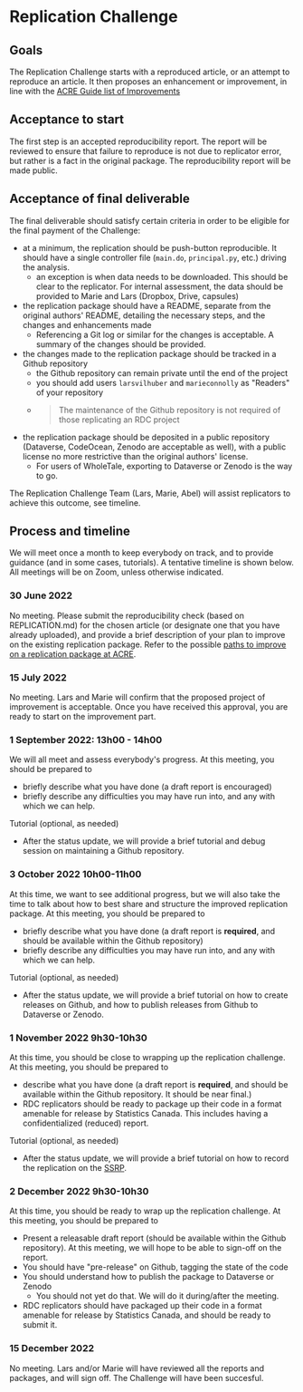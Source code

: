 # Replication Challenge

## Goals

The Replication Challenge starts with a reproduced article, or an attempt to reproduce an article. It then proposes an enhancement or improvement, in line with the [ACRE Guide list of Improvements](https://bitss.github.io/ACRE/improvements.html)

## Acceptance to start

The first step is an accepted reproducibility report. The report will be reviewed to ensure that failure to reproduce is not due to replicator error, but rather is a fact in the original package. The reproducibility report will be made public.

## Acceptance of final deliverable

The final deliverable should satisfy certain criteria in order to be eligible for the final payment of the Challenge:

- at a minimum, the replication should be push-button reproducible. It should have a single controller file (`main.do`, `principal.py`, etc.) driving the analysis.
  - an exception is when data needs to be downloaded. This should be clear to the replicator. For internal assessment, the data should be provided to  Marie and Lars (Dropbox, Drive, capsules)
- the replication package should have a README, separate from the original authors' README, detailing the necessary steps, and the changes and enhancements made
  - Referencing a Git log or similar for the changes is acceptable. A summary of the changes should be provided.
- the changes made to the replication package should be tracked in a Github repository
  - the Github repository can remain private until the end of the project
  - you should add users `larsvilhuber` and `marieconnolly` as "Readers" of your repository
  - > The maintenance of the Github repository is not required of those replicating an RDC project
- the replication package should be deposited in a public repository (Dataverse, CodeOcean, Zenodo are acceptable as well), with a public license no more restrictive than the original authors' license.
  - For users of WholeTale, exporting to Dataverse or Zenodo is the way to go.

The Replication Challenge Team (Lars, Marie, Abel) will assist replicators to achieve this outcome, see timeline.

## Process and timeline

We will meet once a month to keep everybody on track, and to provide guidance (and in some cases, tutorials). A tentative timeline is shown below. All meetings will be on Zoom, unless otherwise indicated.

### 30 June 2022

No meeting. Please submit the reproducibility check (based on REPLICATION.md) for the chosen article (or designate one that you have already uploaded), and provide a brief description of your plan to improve on the  existing replication package. Refer to the possible [paths to improve on a replication package at ACRE](https://bitss.github.io/ACRE/improvements.html).

### 15 July 2022

No meeting. Lars and Marie will confirm that the proposed project of improvement is acceptable. Once you have received this approval, you are ready to start on the improvement part.

### 1 September  2022: 13h00 - 14h00

We will all meet and assess everybody's progress. At this meeting, you should be prepared to

- briefly describe what you have done (a draft report is encouraged)
- briefly describe any difficulties you may have run into, and any with which we can help.

Tutorial (optional, as needed)

- After the status update, we will provide a brief tutorial and debug session on maintaining a Github repository.


### 3 October 2022 10h00-11h00

At this time, we want to see additional progress, but we will also take the time to talk about how to best share and structure the improved replication package.  At this meeting, you should be prepared to


- briefly describe what you have done (a draft report is **required**, and should be available within the Github repository)
- briefly describe any difficulties you may have run into, and any with which we can help.


Tutorial (optional, as needed)

- After the status update, we will provide a brief tutorial on how to create releases on Github, and how to publish releases from Github to Dataverse or Zenodo.

### 1 November 2022 9h30-10h30

At this time, you should be close to wrapping up the replication challenge. At this meeting, you should be prepared to

- describe what you have done (a draft report is **required**, and should be available within the Github repository. It should be near final.)
- RDC replicators should be ready to package up their code in a format amenable for release by Statistics Canada. This includes having a confidentialized (reduced) report.


Tutorial (optional, as needed)

- After the status update, we will provide a brief tutorial on how to record the replication on the [SSRP](https://www.socialsciencereproduction.org/).

### 2 December 2022 9h30-10h30

At this time, you should be ready to wrap up the replication challenge. At this meeting, you should be prepared to

- Present a releasable draft report (should be available within the Github repository). At this meeting, we will hope to be able to sign-off on the report. 
- You should have "pre-release" on Github, tagging the state of the code
- You should understand how to publish the package to Dataverse or Zenodo
  - You should not yet do that. We will do it during/after the meeting.
- RDC replicators should have packaged up their code in a format amenable for release by Statistics Canada, and should be ready to submit it. 

### 15 December 2022

No meeting. Lars and/or Marie will have reviewed all the reports and packages, and will sign off. The Challenge will have been succesful. 
